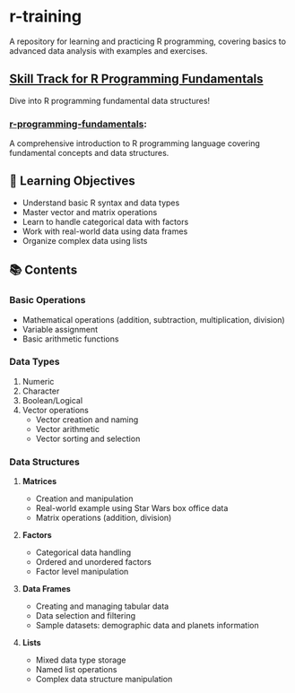 # r-training
A repository for learning and practicing R programming, covering basics to advanced data analysis with examples and exercises.

## [Skill Track for R Programming Fundamentals](https://app.datacamp.com/learn/skill-tracks/r-programming-fundamentals)
Dive into R programming fundamental data structures!
  ### [r-programming-fundamentals](https://github.com/gamzekecibas/r-training/tree/main/r-programming-fundamentals):

  A comprehensive introduction to R programming language covering fundamental concepts and data structures.
  ## 🎯 Learning Objectives
  - Understand basic R syntax and data types
  - Master vector and matrix operations
  - Learn to handle categorical data with factors
  - Work with real-world data using data frames
  - Organize complex data using lists
    
  ## 📚 Contents
  ### Basic Operations
  - Mathematical operations (addition, subtraction, multiplication, division)
  - Variable assignment
  - Basic arithmetic functions
  
  ### Data Types
  1. Numeric
  2. Character
  3. Boolean/Logical
  4. Vector operations
     - Vector creation and naming
     - Vector arithmetic
     - Vector sorting and selection
  
  ### Data Structures
  1. **Matrices**
     - Creation and manipulation
     - Real-world example using Star Wars box office data
     - Matrix operations (addition, division)
  
  2. **Factors**
     - Categorical data handling
     - Ordered and unordered factors
     - Factor level manipulation
  
  3. **Data Frames**
     - Creating and managing tabular data
     - Data selection and filtering
     - Sample datasets: demographic data and planets information
  
  4. **Lists**
     - Mixed data type storage
     - Named list operations
     - Complex data structure manipulation
